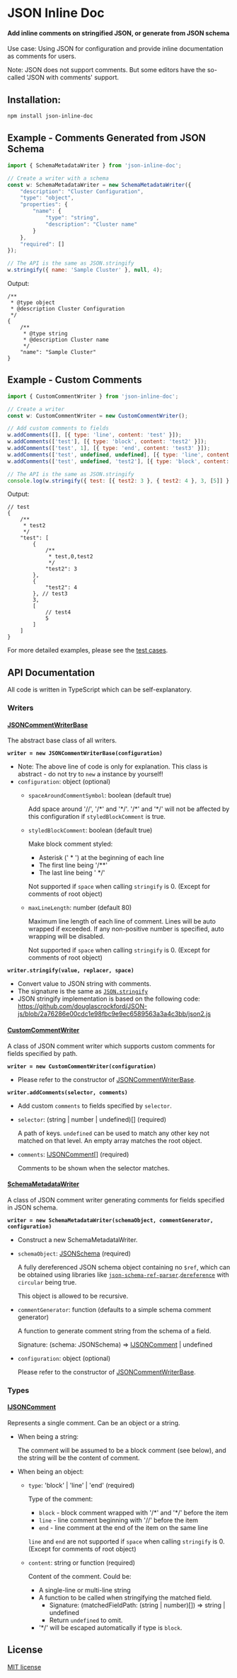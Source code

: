 
JSON Inline Doc
============================
#### Add inline comments on stringified JSON, or generate from JSON schema

Use case: Using JSON for configuration and provide inline documentation as comments for users.

Note: JSON does not support comments. But some editors have the so-called 'JSON with comments' support.

Installation:
--------------------------
```bash
npm install json-inline-doc
```

Example - Comments Generated from JSON Schema
--------------------------

```javascript
import { SchemaMetadataWriter } from 'json-inline-doc';

// Create a writer with a schema
const w: SchemaMetadataWriter = new SchemaMetadataWriter({
    "description": "Cluster Configuration",
    "type": "object",
    "properties": {
        "name": {
            "type": "string",
            "description": "Cluster name"
        }
    },
    "required": []
});

// The API is the same as JSON.stringify
w.stringify({ name: 'Sample Cluster' }, null, 4);
```

Output:
```jsonc
/**
 * @type object
 * @description Cluster Configuration
 */
{
    /**
     * @type string
     * @description Cluster name
     */
    "name": "Sample Cluster"
}
```

Example - Custom Comments
--------------------------

```javascript
import { CustomCommentWriter } from 'json-inline-doc';

// Create a writer
const w: CustomCommentWriter = new CustomCommentWriter();

// Add custom comments to fields
w.addComments([], [{ type: 'line', content: 'test' }]);
w.addComments(['test'], [{ type: 'block', content: 'test2' }]);
w.addComments(['test', 1], [{ type: 'end', content: 'test3' }]);
w.addComments(['test', undefined, undefined], [{ type: 'line', content: 'test4' }]);
w.addComments(['test', undefined, 'test2'], [{ type: 'block', content: path => path.toString() }]);

// The API is the same as JSON.stringify
console.log(w.stringify({ test: [{ test2: 3 }, { test2: 4 }, 3, [5]] }, null, 4));
```

Output:
```jsonc
// test
{
    /**
     * test2
     */
    "test": [
        {
            /**
             * test,0,test2
             */
            "test2": 3
        },
        {
            "test2": 4
        }, // test3
        3,
        [
            // test4
            5
        ]
    ]
}
```

For more detailed examples, please see the [test cases](src/test).


API Documentation
--------------------------
All code is written in TypeScript which can be self-explanatory.

### Writers

#### [JSONCommentWriterBase](src/jsonCommentWriterBase.ts)

The abstract base class of all writers.

**`writer = new JSONCommentWriterBase(configuration)`**
* Note: The above line of code is only for explanation. This class is abstract - do not try to `new` a instance by yourself!
* `configuration`: object (optional)
	* `spaceAroundCommentSymbol`: boolean (default true)
	
		Add space around '//', '/\*' and '\*/'.
		'/\*' and '\*/' will not be affected by this configuration if `styledBlockComment` is true.
	* `styledBlockComment`: boolean (default true)

		Make block comment styled:
		* Asterisk (' \* ') at the beginning of each line
		* The first line being '/\*\*'
		* The last line being ' \*\/'
		
		Not supported if `space` when calling `stringify` is 0.
		(Except for comments of root object)
	* `maxLineLength`: number (default 80)

		Maximum line length of each line of comment.
		Lines will be auto wrapped if exceeded.
		If any non-positive number is specified, auto wrapping will be disabled.

		Not supported if `space` when calling `stringify` is 0.
		(Except for comments of root object)


**`writer.stringify(value, replacer, space)`**
* Convert value to JSON string with comments.
* The signature is the same as [`JSON.stringify`](https://developer.mozilla.org/en-US/docs/Web/JavaScript/Reference/Global_Objects/JSON/stringify)
* JSON stringify implementation is based on the following code: https://github.com/douglascrockford/JSON-js/blob/2a76286e00cdc1e98fbc9e9ec6589563a3a4c3bb/json2.js


#### [CustomCommentWriter](src/customCommentWriter.ts)

A class of JSON comment writer which supports custom comments for fields specified by path.

**`writer = new CustomCommentWriter(configuration)`**
* Please refer to the constructor of [JSONCommentWriterBase](#JSONCommentWriterBase).


**`writer.addComments(selector, comments)`**
* Add custom `comments` to fields specified by `selector`.
* `selector`: (string | number | undefined)[] (required)

	A path of keys.
	`undefined` can be used to match any other key not matched on that level.
	An empty array matches the root object.

* `comments`: [IJSONComment](#IJSONComment)[] (required)

	Comments to be shown when the selector matches.

#### [SchemaMetadataWriter](src/schemaMetadataWriter.ts)

A class of JSON comment writer generating comments for fields specified in JSON schema.

**`writer = new SchemaMetadataWriter(schemaObject, commentGenerator, configuration)`**
* Construct a new SchemaMetadataWriter.
* `schemaObject`: [JSONSchema](https://json-schema.org/) (required)

	A fully dereferenced JSON schema object
	containing no `$ref`, which can be obtained using libraries like
	[`json-schema-ref-parser`](https://www.npmjs.com/package/json-schema-ref-parser).[`dereference`](https://apidevtools.org/json-schema-ref-parser/docs/ref-parser.html#dereferenceschema-options-callback) with `circular` being true.
	
	This object is allowed to be recursive.
* `commentGenerator`: function (defaults to a simple schema comment generator)

	A function to generate comment string from the schema of a field.

	Signature: (schema: JSONSchema) => [IJSONComment](#IJSONComment) | undefined
* `configuration`: object (optional)

	Please refer to the constructor of [JSONCommentWriterBase](#JSONCommentWriterBase).

### Types

#### [IJSONComment](src/types.ts)

Represents a single comment. Can be an object or a string.

* When being a string:
	
	The comment will be assumed to be a block comment (see below), and the string will be the content of comment.
* When being an object:
	* `type`: 'block' | 'line' | 'end' (required)

		Type of the comment:
		* `block` - block comment wrapped with '/\*' and '\*\/' before the item
		* `line` - line comment beginning with '//' before the item
		* `end` - line comment at the end of the item on the same line

		`line` and `end` are not supported if `space` when calling `stringify` is 0.
		(Except for comments of root object)
	* `content`: string or function (required)
		
		Content of the comment. Could be:
		* A single-line or multi-line string
		* A function to be called when stringifying the matched field.
			* Signature: (matchedFieldPath: (string | number)[]) => string | undefined
			* Return `undefined` to omit.
		* '*\/' will be escaped automatically if type is `block`.

License
--------------------------
[MIT license](LICENSE)
